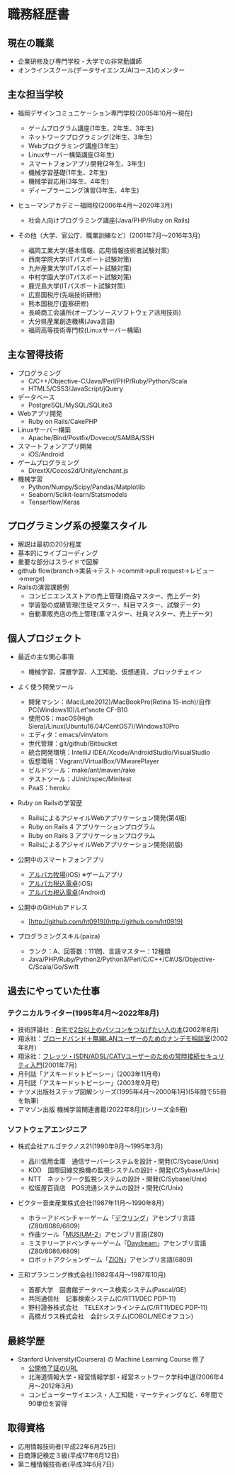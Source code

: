# 職務経歴書

## 現在の職業

- 企業研修及び専門学校・大学での非常勤講師
- オンラインスクール(データサイエンス/AIコース)のメンター


## 主な担当学校

- 福岡デザインコミュニケーション専門学校(2005年10月～現在)
  - ゲームプログラム講座(1年生、2年生、3年生)
  - ネットワークプログラミング(2年生、3年生)
  - Webプログラミング講座(3年生)
  - Linuxサーバー構築講座(3年生)
  - スマートフォンアプリ開発(2年生、3年生)
  - 機械学習基礎(1年生、2年生)
  - 機械学習応用(3年生、4年生)
  - ディープラーニング演習(3年生、4年生)

- ヒューマンアカデミー福岡校(2006年4月～2020年3月)
  - 社会人向けプログラミング講座(Java/PHP/Ruby on Rails)

- その他（大学、官公庁、職業訓練など）(2001年7月～2016年3月)
  - 福岡工業大学(基本情報、応用情報技術者試験対策)
  - 西南学院大学(ITパスポート試験対策)
  - 九州産業大学(ITパスポート試験対策)
  - 中村学園大学(ITパスポート試験対策)
  - 鹿児島大学(ITパスポート試験対策)
  - 広島国税庁(先端技術研修)
  - 熊本国税庁(査察研修)
  - 長崎商工会議所(オープンソースソフトウェア活用技術)
  - 大分県産業創造機構(Java言語)
  - 福岡高等技術専門校(Linuxサーバー構築)


## 主な習得技術

- プログラミング
  - C/C++/Objective-C/Java/Perl/PHP/Ruby/Python/Scala
  - HTML5/CSS3/JavaScript/jQuery
- データベース
  - PostgreSQL/MySQL/SQLite3
- Webアプリ開発
  - Ruby on Rails/CakePHP
- Linuxサーバー構築
  - Apache/Bind/Postfix/Dovecot/SAMBA/SSH
- スマートフォンアプリ開発
  - iOS/Android
- ゲームプログラミング
  - DirextX/Cocos2d/Unity/enchant.js
- 機械学習
  - Python/Numpy/Scipy/Pandas/Matplotlib
  - Seaborn/Scikit-learn/Statsmodels
  - Tenserflow/Keras


## プログラミング系の授業スタイル

- 解説は最初の20分程度
- 基本的にライブコーディング
- 重要な部分はスライドで図解
- github flow(branch→実装→テスト→commit→pull request→レビュー→merge)
- Railsの演習課題例
  - コンビニエンスストアの売上管理(商品マスター、売上データ)
  - 学習塾の成績管理(生徒マスター、科目マスター、試験データ)
  - 自動車販売店の売上管理(車マスター、社員マスター、売上データ)


## 個人プロジェクト

- 最近の主な関心事項
  - 機械学習、深層学習、人工知能、仮想通貨、ブロックチェイン
  
- よく使う開発ツール
  - 開発マシン：iMac(Late2012)/MacBookPro(Retina 15-inch)/自作PC(Windows10)/Let'snote CF-B10
  - 使用OS：macOS(High Siera)/Linux(Ubuntu16.04/CentOS7)/Windows10Pro
  - エディタ：emacs/vim/atom
  - 世代管理：git/github/Bitbucket
  - 統合開発環境：IntelliJ IDEA/Xcode/AndroidStudio/VisualStudio
  - 仮想環境：Vagrant/VirtualBox/VMwarePlayer
  - ビルドツール：make/ant/maven/rake
  - テストツール：JUnit/rspec/Minitest
  - PaaS：heroku
- Ruby on Railsの学習歴
  - RailsによるアジャイルWebアプリケーション開発(第4版)
  - Ruby on Rails 4 アプリケーションプログラム
  - Ruby on Rails 3 アプリケーションプログラム
  - RailsによるアジャイルWebアプリケーション開発(初版)
- 公開中のスマートフォンアプリ
  - [アルパカ牧場](https://itunes.apple.com/jp/app/arupaka-mu-chang/id529440333?mt=8&ign-mpt=uo%3D4)(iOS) ※ゲームアプリ
  - [アルパカ税込電卓](https://itunes.apple.com/jp/app/arupaka-shui-ru-dian-zhuo/id834793329?mt=8&ign-mpt=uo%3D4)(iOS)
  - [アルパカ税込電卓](https://play.google.com/store/apps/details?id=cx.ath.digiwrite.taxcalc)(Android)
- 公開中のGitHubアドレス
  - [http://github.com/ht0919](http://github.com/ht0919)
- プログラミングスキル(paiza)
  - ランク：A、回答数：111問、言語マスター：12種類
  - Java/PHP/Ruby/Python2/Python3/Perl/C/C++/C#/JS/Objective-C/Scala/Go/Swift


## 過去にやっていた仕事

### テクニカルライター(1995年4月〜2022年8月)

  - 技術評論社：[自宅で2台以上のパソコンをつなげたい人の本](http://gihyo.jp/book/2002/4-7741-1543-6/)(2002年8月)
  - 翔泳社：[ブロードバンド＋無線LANユーザーのためのナンデモ相談室](https://www.seshop.com/product/detail/1366)(2002年8月)
  - 翔泳社：[フレッツ・ISDN/ADSL/CATVユーザーのための常時接続セキュリティ入門](https://www.seshop.com/product/detail/2320)(2001年7月)
  - 月刊誌「アスキードットピーシー」(2003年11月号)
  - 月刊誌「アスキードットピーシー」(2003年9月号)
  - ナツメ出版社ステップ図解シリーズ(1995年4月～2000年1月)(5年間で55冊を執筆)
  - アマゾン出版 機械学習関連書籍(2022年8月)(シリーズ全8冊)


### ソフトウェアエンジニア

- 株式会社アルゴテクノス21(1990年9月〜1995年3月)
  - 品川信用金庫　通信サーバーシステムを設計・開発(C/Sybase/Unix)
  - KDD　国際回線交換機の監視システムの設計・開発(C/Sybase/Unix)
  - NTT　ネットワーク監視システムの設計・開発(C/Sybase/Unix)
  - 松坂屋百貨店　POS流通システムの設計・開発(C/Unix)


- ビクター音楽産業株式会社(1987年11月〜1990年8月)
  - ホラーアドベンチャーゲーム「[デウリング](http://digiwrite.ath.cx/~h_tanaka/game/gm04.html)」アセンブリ言語(Z80/8086/6809)
  - 作曲ツール「[MUSIUM-2](http://digiwrite.ath.cx/~h_tanaka/game/gm03.html)」アセンブリ言語(Z80)
  - ミステリーアドベンチャーゲーム「[Daydream](http://digiwrite.ath.cx/~h_tanaka/game/gm02.html)」アセンブリ言語(Z80/8086/6809)
  - ロボットアクションゲーム「[ZION](http://digiwrite.ath.cx/~h_tanaka/game/gm01.html)」アセンブリ言語(6809)


- 三和プランニング株式会社(1982年4月〜1987年10月)
  - 首都大学　図書館データベース検索システム(Pascal/GE)
  - 共同通信社　記事検索システム(C/RT11/DEC PDP-11)
  - 野村證券株式会社　TELEXオンラインテム(C/RT11/DEC PDP-11)
  - 高橋ガラス株式会社　会計システム(COBOL/NECオフコン)


## 最終学歴

- Stanford University(Coursera) の Machine Learning Course 修了
    - [公開修了証のURL](https://www.coursera.org/account/accomplishments/certificate/2E54GUG5QQVW)
  - 北海道情報大学・経営情報学部・経営ネットワーク学科中退(2006年4月〜2012年3月)
  - コンピューターサイエンス・人工知能・マーケティングなど、6年間で90単位を習得


## 取得資格

  - 応用情報技術者(平成22年6月25日)
  - 日商簿記検定３級(平成17年6月12日)
  - 第ニ種情報技術者(平成3年6月7日)
